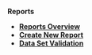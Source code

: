 <strong>Reports<strong>
​        

<ul>
	<li><a href="/articles/38_reports/01_reports_overview.md">Reports Overview</a></li>
	<li><a href="/articles/38_reports/02_create_new_report.md">Create New Report</a></li>
	<li><a href="/articles/38_reports/03_data_set_validation.md">Data Set Validation</a></li>
</ul>
